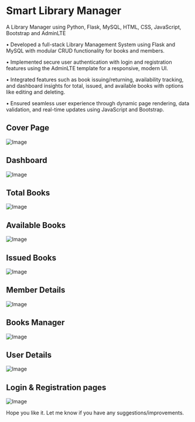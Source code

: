 # Smart Library Manager
A Library Manager using Python, Flask, MySQL, HTML, CSS, JavaScript, Bootstrap and AdminLTE 

• Developed a full-stack Library Management System using Flask and MySQL with modular CRUD functionality for books and members.

• Implemented secure user authentication with login and registration features using the AdminLTE template for a responsive, modern UI.

• Integrated features such as book issuing/returning, availability tracking, and dashboard insights for total, issued, and available books with options like editing and deleting.

• Ensured seamless user experience through dynamic page rendering, data validation, and real-time updates using JavaScript and Bootstrap.

## Cover Page
![Image](https://github.com/user-attachments/assets/829c737b-5563-49b4-899d-50b255602967)

## Dashboard
![Image](https://github.com/user-attachments/assets/5cc82fad-db23-4b56-9f6f-1e251455be01)

## Total Books
![Image](https://github.com/user-attachments/assets/a879b76e-0129-4be4-ad03-756121ddcf15)

## Available Books
![Image](https://github.com/user-attachments/assets/4de114c9-a0cc-42f5-92d9-f46db8185952)

## Issued Books
![Image](https://github.com/user-attachments/assets/2892d902-7a4d-485b-aa6d-5c4ad8300ab9)

## Member Details
![Image](https://github.com/user-attachments/assets/5eadc5a9-0c3c-4bca-b68b-c3ef76f27dce)

## Books Manager
![Image](https://github.com/user-attachments/assets/f1cfb569-2900-4446-888d-c9fdb6a2ac06)

## User Details
![Image](https://github.com/user-attachments/assets/3c97715d-0e9c-450d-bcd7-c3bc90b91859)

## Login & Registration pages
![Image](https://github.com/user-attachments/assets/af3c0ecf-7907-4a3f-9fc3-aea98d629bef)

Hope you like it. Let me know if you have any suggestions/improvements.
